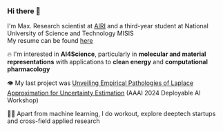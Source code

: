 ### Hi there 👋

<!-- ![competition](https://road-to-kaggle-grandmaster.vercel.app/api/badges/dwdkills/competition) -->
<!-- ![dataset](https://road-to-kaggle-grandmaster.vercel.app/api/badges/dwdkills/dataset)
![notebook](https://road-to-kaggle-grandmaster.vercel.app/api/badges/dwdkills/notebook)
![discussion](https://road-to-kaggle-grandmaster.vercel.app/api/badges/dwdkills/discussion) -->

I'm Max. Research scientist at [AIRI](https://airi.net/?force=en) and a third-year student at National University of Science and Technology MISIS
<br>
My resume can be found [here](https://cutt.ly/y3YvEbv)

🔥 I'm interested in **AI4Science**, particularly in **molecular and material representations** with applications to **clean energy** and **computational pharmacology**

👁️ My last project was [Unveiling Empirical Pathologies of Laplace Approximation for Uncertainty Estimation](https://arxiv.org/pdf/2312.10464.pdf) (AAAI 2024 Deployable AI Workshop)

👨‍💻 Apart from machine learning, I do workout, explore deeptech startups and cross-field applied research 
  


